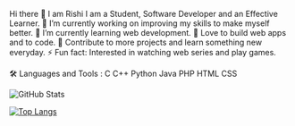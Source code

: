 
Hi there 👋 I am Rishi
I am a Student, Software Developer and an Effective Learner.
🔭 I’m currently working on improving my skills to make myself better.
🌱 I’m currently learning web development.
💖 Love to build web apps and to code.
🥅 Contribute to more projects and learn something new everyday.
⚡ Fun fact: Interested in watching web series and play games.


🛠️ Languages and Tools :
C  C++ Python Java PHP HTML CSS 

![GitHub Stats](https://github-readme-stats.vercel.app/api?username=rishi29-cloud&theme=radical)

[![Top Langs](https://github-readme-stats.vercel.app/api/top-langs/?username=rishi29-cloud&layout=compact)](https://github.com/anuraghazra/github-readme-stats)

